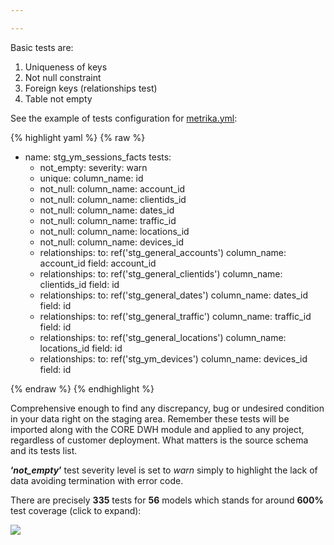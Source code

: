 ```yaml
---

---
```

Basic tests are:

1. Uniqueness of keys
2. Not null constraint
3. Foreign keys (relationships test)
4. Table not empty

See the example of tests configuration for [metrika.yml](https://github.com/kzzzr/mybi-dbt-core/blob/master/models/staging/metrika/metrika.yml):

{% highlight yaml %}
{% raw %}

   - name: stg_ym_sessions_facts
     tests:
       - not_empty:
           severity: warn
       - unique:
           column_name: id
       - not_null:
           column_name: account_id
       - not_null:
           column_name: clientids_id
       - not_null:
           column_name: dates_id
       - not_null:
           column_name: traffic_id
       - not_null:
           column_name: locations_id
       - not_null:
           column_name: devices_id
       - relationships:
           to: ref('stg_general_accounts')
           column_name: account_id
           field: account_id
       - relationships:
           to: ref('stg_general_clientids')
           column_name: clientids_id
           field: id
       - relationships:
           to: ref('stg_general_dates')
           column_name: dates_id
           field: id
       - relationships:
           to: ref('stg_general_traffic')
           column_name: traffic_id
           field: id
       - relationships:
           to: ref('stg_general_locations')
           column_name: locations_id
           field: id
       - relationships:
           to: ref('stg_ym_devices')
           column_name: devices_id
           field: id

{% endraw %}
{% endhighlight %}

Comprehensive enough to find any discrepancy, bug or undesired condition in your data right on the staging area. Remember these tests will be imported along with the CORE DWH module and applied to any project, regardless of customer deployment. What matters is the source schema and its tests list.

  
**‘_not_empty_’** test severity level is set to _warn_ simply to highlight the lack of data avoiding termination with error code.

There are precisely **335** tests for **56** models which stands for around **600%** test coverage (click to expand):

[![](https://habrastorage.org/webt/vr/z1/f5/vrz1f5ckzywcr7lsroumvr_urfo.gif)](https://habrastorage.org/webt/vr/z1/f5/vrz1f5ckzywcr7lsroumvr_urfo.gif)